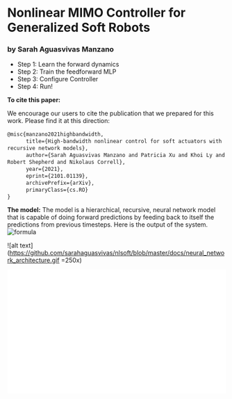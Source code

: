 # Nonlinear MIMO Controller for Generalized Soft Robots
### by Sarah Aguasvivas Manzano

- Step 1: Learn the forward dynamics
- Step 2: Train the feedforward MLP
- Step 3: Configure Controller
- Step 4: Run! 


**To cite this paper:**

We encourage our users to cite the publication that we prepared for this work. Please find it at this direction:
```
@misc{manzano2021highbandwidth,
      title={High-bandwidth nonlinear control for soft actuators with recursive network models}, 
      author={Sarah Aguasvivas Manzano and Patricia Xu and Khoi Ly and Robert Shepherd and Nikolaus Correll},
      year={2021},
      eprint={2101.01139},
      archivePrefix={arXiv},
      primaryClass={cs.RO}
}
```

**The model:** 
The model is a hierarchical, recursive, neural network model that is capable of doing forward predictions by feeding back to itself the predictions from previous timesteps. Here is the output of the system. 
![formula](https://render.githubusercontent.com/render/math?math=\mathbf{y}_{t}) 

![alt text](https://github.com/sarahaguasvivas/nlsoft/blob/master/docs/neural_network_architecture.gif =250x)


![alt text](https://github.com/sarahaguasvivas/nlsoft/blob/master/docs/system_description.gif "Description of the System")
